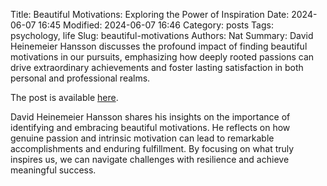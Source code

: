 Title: Beautiful Motivations: Exploring the Power of Inspiration
Date: 2024-06-07 16:45
Modified: 2024-06-07 16:46
Category: posts
Tags: psychology, life
Slug: beautiful-motivations
Authors: Nat
Summary: David Heinemeier Hansson discusses the profound impact of finding beautiful motivations in our pursuits, emphasizing how deeply rooted passions can drive extraordinary achievements and foster lasting satisfaction in both personal and professional realms.

The post is available [here](https://world.hey.com/dhh/beautiful-motivations-6fef7c73).

David Heinemeier Hansson shares his insights on the importance of identifying
and embracing beautiful motivations. He reflects on how genuine passion and
intrinsic motivation can lead to remarkable accomplishments and enduring
fulfillment. By focusing on what truly inspires us, we can navigate challenges
with resilience and achieve meaningful success.


